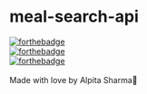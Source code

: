 # meal-search-api
[![forthebadge](https://forthebadge.com/images/badges/uses-html.svg)](https://forthebadge.com)<br>
[![forthebadge](https://forthebadge.com/images/badges/uses-css.svg)](https://forthebadge.com)<br>
[![forthebadge](https://forthebadge.com/images/badges/uses-js.svg)](https://forthebadge.com)<br>
<br>
Made with love by Alpita Sharma💙
